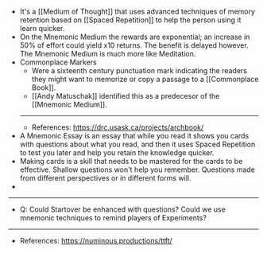 - It's a [[Medium of Thought]] that uses advanced techniques of memory retention based on [[Spaced Repetition]] to help the person using it learn quicker.
- On the Mnemonic Medium the rewards are exponential; an increase in 50% of effort could yield x10 returns. The benefit is delayed however. The Mnemonic Medium is much more like Meditation.
- Commonplace Markers
	- Were a sixteenth century punctuation mark indicating the readers they might want to memorize or copy a passage to a [[Commonplace Book]].
	- [[Andy Matuschak]] identified this as a predecesor of the [[Mnemonic Medium]].
	- ---
	- References: https://drc.usask.ca/projects/archbook/
- A Mnemonic Essay is an essay that while you read it shows you cards with questions about what you read, and then it uses Spaced Repetition to test you later and help you retain the knowledge quicker.
- Making cards is a skill that needs to be mastered for the cards to be effective. Shallow questions won't help you remember. Questions made from different perspectives or in different forms will.
-
- ---
- Q: Could Startover be enhanced with questions? Could we use mnemonic techniques to remind players of Experiments?
- ---
- References: https://numinous.productions/ttft/